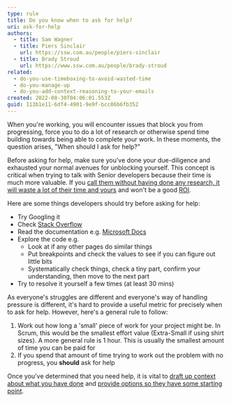 ```yaml
---
type: rule
title: Do you know when to ask for help?
uri: ask-for-help
authors:
  - title: Sam Wagner
  - title: Piers Sinclair
    url: https://ssw.com.au/people/piers-sinclair
  - title: Brady Stroud
    url: https://www.ssw.com.au/people/brady-stroud
related:
  - do-you-use-timeboxing-to-avoid-wasted-time
  - do-you-manage-up
  - do-you-add-context-reasoning-to-your-emails
created: 2022-08-30T04:06:01.553Z
guid: 113b1e11-6df4-4901-9e9f-bcc06b6fb352
---
```

When you're working, you will encounter issues that block you from progressing, force you to do a lot of research or otherwise spend time building towards being able to complete your work. In these moments, the question arises, "When should I ask for help?"



Before asking for help, make sure you've done your due-diligence and exhausted your normal avenues for unblocking yourself. This concept is critical when trying to talk with Senior developers because their time is much more valuable. If you [call them without having done any research, it will waste a lot of their time and yours](https://www.ssw.com.au/rules/investigate-your-question-for-two-minutes-before-asking-someone-on-im) and won't be a good [ROI](https://www.ssw.com.au/rules/return-on-investment). 

Here are some things developers should try before asking for help:



- Try Googling it
- Check [Stack Overflow](https://stackoverflow.com/)
- Read the documentation e.g. [Microsoft Docs](https://docs.microsoft.com/en-au/)
- Explore the code e.g.
  - Look at if any other pages do similar things
  - Put breakpoints and check the values to see if you can figure out little bits
  - Systematically check things, check a tiny part, confirm your understanding, then move to the next part
- Try to resolve it yourself a few times (at least 30 mins)





As everyone's struggles are different and everyone's way of handling pressure is different, it's hard to provide a useful metric for precisely when to ask for help. However, here's a general rule to follow:



1. Work out how long a 'small' piece of work for your project might be. In Scrum, this would be the smallest effort value (Extra-Small if using shirt sizes). A more general rule is 1 hour. This is usually the smallest amount of time you can be paid for
2. If you spend that amount of time trying to work out the problem with no progress, you **should** ask for help



Once you've determined that you need help, it is vital to [draft up context about what you have done](https://www.ssw.com.au/rules/do-you-add-context-reasoning-to-your-emails) and [provide options so they have some starting point](https://www.ssw.com.au/rules/do-you-manage-up).
